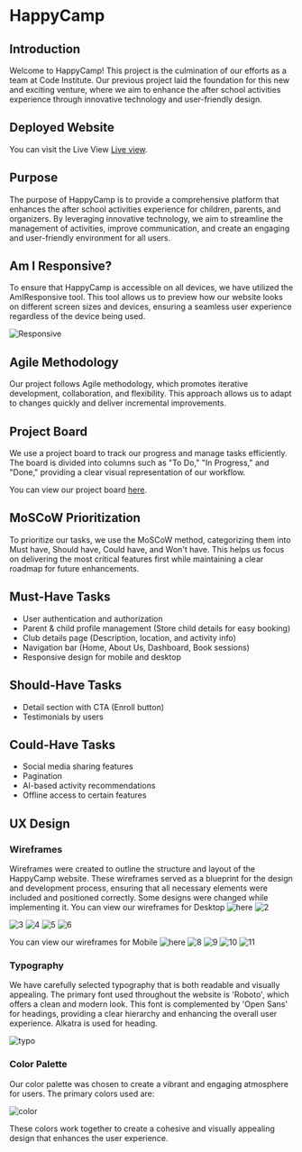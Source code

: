 # HappyCamp

## Introduction

Welcome to HappyCamp! This project is the culmination of our efforts as a team at Code Institute. Our previous project laid the foundation for this new and exciting venture, where we aim to enhance the after school activities experience through innovative technology and user-friendly design.

## Deployed Website

You can visit the Live View [Live view](https://happycamp-ae37c2bbbeef.herokuapp.com/).

## Purpose

The purpose of HappyCamp is to provide a comprehensive platform that enhances the after school activities experience for children, parents, and organizers. By leveraging innovative technology, we aim to streamline the management of activities, improve communication, and create an engaging and user-friendly environment for all users.

## Am I Responsive?

To ensure that HappyCamp is accessible on all devices, we have utilized the AmIResponsive tool. This tool allows us to preview how our website looks on different screen sizes and devices, ensuring a seamless user experience regardless of the device being used.

![Responsive](static/images/readme/responsive.png)

## Agile Methodology

Our project follows Agile methodology, which promotes iterative development, collaboration, and flexibility. This approach allows us to adapt to changes quickly and deliver incremental improvements.

## Project Board

We use a project board to track our progress and manage tasks efficiently. The board is divided into columns such as "To Do," "In Progress," and "Done," providing a clear visual representation of our workflow.

You can view our project board [here](https://github.com/users/praptitambe/projects/12).

## MoSCoW Prioritization

To prioritize our tasks, we use the MoSCoW method, categorizing them into Must have, Should have, Could have, and Won't have. This helps us focus on delivering the most critical features first while maintaining a clear roadmap for future enhancements.

## Must-Have Tasks

- User authentication and authorization
- Parent & child profile management (Store child details for easy booking)
- Club details page (Description, location, and activity info)
- Navigation bar (Home, About Us, Dashboard, Book sessions)
- Responsive design for mobile and desktop

## Should-Have Tasks

- Detail section with CTA (Enroll button)
- Testimonials by users

## Could-Have Tasks

- Social media sharing features
- Pagination
- AI-based activity recommendations
- Offline access to certain features

## UX Design

### Wireframes

Wireframes were created to outline the structure and layout of the HappyCamp website. These wireframes served as a blueprint for the design and development process, ensuring that all necessary elements were included and positioned correctly. Some designs were changed while implementing it.
You can view our wireframes for Desktop ![here](static/images/readme/Wireframe1.png)
![2](static/images/readme/Wireframe2.png)

![3](static/images/readme/Wireframe3.png)
![4](static/images/readme/Wireframe4.png)
![5](static/images/readme/Wireframe5.png)
![6](static/images/readme/Wireframe6.png)

You can view our wireframes for Mobile ![here](static/images/readme/Wireframe7.png)
![8](static/images/readme/Wireframe8.png)
![9](static/images/readme/Wireframe9.png)
![10](static/images/readme/Wireframe10.png)
![11](static/images/readme/Wireframe11.png)

### Typography

We have carefully selected typography that is both readable and visually appealing. The primary font used throughout the website is 'Roboto', which offers a clean and modern look. This font is complemented by 'Open Sans' for headings, providing a clear hierarchy and enhancing the overall user experience. Alkatra is used for heading.

![typo](static/images/readme/typo.png)

### Color Palette

Our color palette was chosen to create a vibrant and engaging atmosphere for users. The primary colors used are:

![color](static/images/readme/color.png)

These colors work together to create a cohesive and visually appealing design that enhances the user experience.

